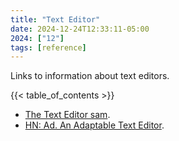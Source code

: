 ```yaml
---
title: "Text Editor"
date: 2024-12-24T12:33:11-05:00
2024: ["12"]
tags: [reference]
---
```

Links to information about text editors.
<!--more-->
{{< table_of_contents >}}

- [The Text Editor sam](https://9p.io/sys/doc/sam/sam.html).
- [HN: Ad. An Adaptable Text Editor](https://news.ycombinator.com/item?id=42447012).